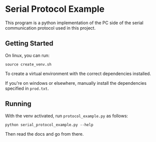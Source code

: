 # Serial Protocol Example

This program is a python implementation of the PC side of the serial communication protocol used
in this project. 

## Getting Started

On linux, you can run:

```
source create_venv.sh 
```

To create a virtual environment with the correct dependencies installed.

If you're on windows or elsewhere, manually install the dependencies specified in `prod.txt`.

## Running

With the venv activated, run `protocol_example.py` as follows:

```
python serial_protocol_example.py --help
```

Then read the docs and go from there.
